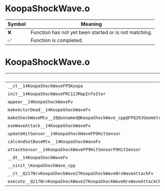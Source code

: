 # KoopaShockWave.o
| Symbol | Meaning 
| ------------- | ------------- 
| :x: | Function has not yet been started or is not matching. 
| :white_check_mark: | Function is completed. 


# KoopaShockWave.o
| Symbol | Decompiled? |
| ------------- | ------------- |
| `__ct__14KoopaShockWaveFP5Koopa` | :x: |
| `init__14KoopaShockWaveFRC12JMapInfoIter` | :x: |
| `appear__14KoopaShockWaveFv` | :x: |
| `makeActorDead__14KoopaShockWaveFv` | :x: |
| `makeShockWaveMtx__28@unnamed@KoopaShockWave_cpp@FPQ29JGeometry64TPosition3<Q29JGeometry38TMatrix34<Q29JGeometry13SMatrix34C<f>>>RCQ29JGeometry8TVec3<f>RCQ29JGeometry8TVec3<f>RCQ29JGeometry8TVec3<f>ff` | :x: |
| `exeWaveAttack__14KoopaShockWaveFv` | :x: |
| `updateHitSensor__14KoopaShockWaveFP9HitSensor` | :x: |
| `calcAndSetBaseMtx__14KoopaShockWaveFv` | :x: |
| `attackSensor__14KoopaShockWaveFP9HitSensorP9HitSensor` | :x: |
| `__dt__14KoopaShockWaveFv` | :x: |
| `__sinit_\KoopaShockWave_cpp` | :x: |
| `__ct__Q217NrvKoopaShockWave27KoopaShockWaveNrvWaveAttackFv` | :x: |
| `execute__Q217NrvKoopaShockWave27KoopaShockWaveNrvWaveAttackCFP5Spine` | :x: |
